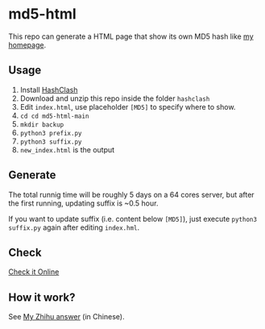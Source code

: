 # md5-html

This repo can generate a HTML page that show its own MD5 hash like [my homepage](https://kzoacn.github.io/).

## Usage

1. Install [HashClash](https://github.com/cr-marcstevens/hashclash/tree/master)
2. Download and unzip this repo inside the folder `hashclash`
3. Edit `index.html`, use placeholder `[MD5]` to specify where to show.
4. `cd cd md5-html-main`
5. `mkdir backup`
6. `python3 prefix.py`
7. `python3 suffix.py`
8. `new_index.html` is the output

## Generate

The total runnig time will be roughly 5 days on a 64 cores server, but after the first running, updating suffix is ~0.5 hour.

If you want to update suffix (i.e. content below `[MD5]`), just execute `python3 suffix.py` again after editing `index.hml`.

## Check

[Check it Online](https://emn178.github.io/online-tools/md5_checksum.html)

## How it work?

See [My Zhihu answer](https://www.zhihu.com/question/411191287/answer/34647918511)  (in Chinese).
